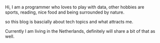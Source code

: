 Hi, I am a programmer who loves to play with data, other hobbies are sports, reading, nice food and being surrounded by nature.

so this blog is bascially about tech topics and what attracts me. 

Currently I am living in the Netherlands, definitely will share a bit of that as well.
